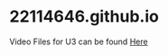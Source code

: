 # 22114646.github.io
Video Files for U3 can be found [Here](https://drive.google.com/drive/folders/1SzCaI3v_saCTINosrFIh58rm5mfprHEG?usp=drive_link)
